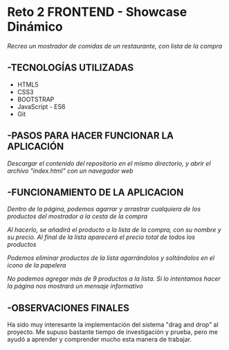 # Reto 2 FRONTEND - Showcase Dinámico

_Recreo un mostrador de comidas de un restaurante, con lista de la compra_

## -TECNOLOGÍAS UTILIZADAS

* HTML5
* CSS3
* BOOTSTRAP
* JavaScript - ES6
* Git

## -PASOS PARA HACER FUNCIONAR LA APLICACIÓN

_Descargar el contenido del repositorio en el mismo directorio, y abrir el archivo "index.html" con un navegador web_

## -FUNCIONAMIENTO DE LA APLICACION

_Dentro de la página, podemos agarrar y arrastrar cualquiera de los productos del mostrador a la cesta de la compra_

_Al hacerlo, se añadirá el producto a la lista de la compra, con su nombre y su precio. Al final de la lista aparecerá el precio total de todos los productos_

_Podemos eliminar productos de la lista agarrándolos y soltándolos en el icono de la papelera_

_No podemos agregar más de 9 productos a la lista. Si lo intentamos hacer la página nos mostrará un mensaje informativo_


## -OBSERVACIONES FINALES
Ha sido muy interesante la implementación del sistema "drag and drop" al proyecto. Me supuso bastante tiempo de investigación y prueba, pero me ayudó a aprender y comprender mucho esta manera de trabajar.
